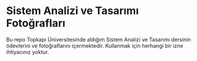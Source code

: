 # Sistem Analizi ve Tasarımı Fotoğrafları

Bu repo Topkapı Üniversitesinde aldığım Sistem Analizi ve Tasarımı dersinin ödevlerini ve fotoğraflarını içermektedir.
Kullanmak için herhangi bir izne ihtiyacınız yoktur.
